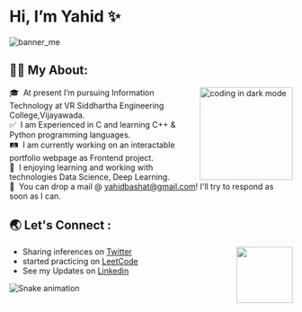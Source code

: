 # Hi, I’m Yahid ✨

![banner_me](https://user-images.githubusercontent.com/97111767/171628088-af90ae64-1f8f-45bd-b5c2-99fd84dbe732.png)

## 🧑‍💻&nbsp;My About:

<img alt="coding in dark mode" src="https://cdn.dribbble.com/users/107759/screenshots/3742849/media/539fcaccda77f2d9d7e557c4c2361c52.gif" height=165 align="right"/>

🎓 &nbsp;At present I’m pursuing Information Technology at VR Siddhartha Engineering College,Vijayawada.\
✅ &nbsp;I am Experienced in C and learning C++ & Python programming languages.\
🛤️ &nbsp;I am currently working on an interactable portfolio webpage as Frontend project.\
🎯 &nbsp;I enjoying learning and working with technologies  Data Science, Deep Learning.\
📧 &nbsp;You can drop a mail @ yahidbashat@gmail.com! I'll try to respond as soon as I can.


## 🌏 Let's Connect :

<img src="https://i.pinimg.com/originals/39/f6/a0/39f6a005763b37e2237b320df0e68e31.gif" height=100 align="right"/>
  
- Sharing inferences on <a href="https://twitter.com/YahidSF">Twitter</a>
- started practicing on <a href="https://leetcode.com/Yahid_S/">LeetCode</a>
- See my Updates on <a href="https://www.linkedin.com/in/yahid-basha/" >Linkedin</a>

![Snake animation](https://github.com/Yahid-Basha/Yahid-Basha/blob/output/github-contribution-grid-snake.svg)

<!---
Yahid-Basha/Yahid-Basha is a ✨ special ✨ repository because its `README.md` (this file) appears on your GitHub profile.
You can click the Preview link to take a look at your changes.
--->
